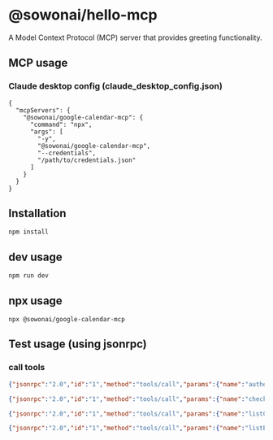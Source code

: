 # @sowonai/hello-mcp

A Model Context Protocol (MCP) server that provides greeting functionality.

## MCP usage
### Claude desktop config (claude_desktop_config.json)
```
{
  "mcpServers": {
    "@sowonai/google-calendar-mcp": {
      "command": "npx",
      "args": [
        "-y", 
        "@sowonai/google-calendar-mcp", 
        "--credentials", 
        "/path/to/credentials.json"
      ]
    }
  }
}
```

## Installation
```shell
npm install
```

## dev usage
```shell
npm run dev
```

## npx usage
```shell
npx @sowonai/google-calendar-mcp
```

## Test usage (using jsonrpc)

### call tools
```json
{"jsonrpc":"2.0","id":"1","method":"tools/call","params":{"name":"authenticate","arguments":{}}}
```

```json
{"jsonrpc":"2.0","id":"1","method":"tools/call","params":{"name":"checkAuthStatus","arguments":{}}}
```

```json
{"jsonrpc":"2.0","id":"1","method":"tools/call","params":{"name":"listCalendars","arguments":{}}}
```

```json
{"jsonrpc":"2.0","id":"1","method":"tools/call","params":{"name":"listEvents","arguments":{"calendarId": "primary"}}}
```
